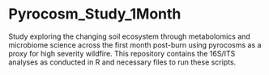 # Pyrocosm_Study_1Month
Study exploring the changing soil ecosystem through metabolomics and microbiome science across the first month post-burn using pyrocosms as a proxy for high severity wildfire. This repository contains the 16S/ITS analyses as conducted in R and necessary files to run these scripts.
